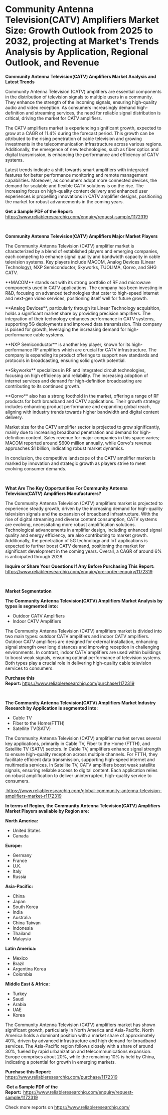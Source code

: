 <p><h1>Community Antenna Television(CATV) Amplifiers Market Size: Growth Outlook from 2025 to 2032, projecting at Market's Trends Analysis by Application, Regional Outlook, and Revenue</h1></p><p><strong>Community Antenna Television(CATV) Amplifiers Market Analysis and Latest Trends</strong></p>
<p><p>Community Antenna Television (CATV) amplifiers are essential components in the distribution of television signals to multiple users in a community. They enhance the strength of the incoming signals, ensuring high-quality audio and video reception. As consumers increasingly demand high-definition and streaming services, the need for reliable signal distribution is critical, driving the market for CATV amplifiers.</p><p>The CATV amplifiers market is experiencing significant growth, expected to grow at a CAGR of 11.4% during the forecast period. This growth can be attributed to the rising penetration of cable television and growing investments in the telecommunication infrastructure across various regions. Additionally, the emergence of new technologies, such as fiber optics and digital transmission, is enhancing the performance and efficiency of CATV systems.</p><p>Latest trends indicate a shift towards smart amplifiers with integrated features for better performance monitoring and remote management capabilities. Moreover, as consumers adopt more connected devices, the demand for scalable and flexible CATV solutions is on the rise. The increasing focus on high-quality content delivery and enhanced user experiences is propelling innovations in CATV amplifier designs, positioning the market for robust advancements in the coming years.</p></p>
<p><strong>Get a Sample PDF of the Report:&nbsp;</strong> <a href="https://www.reliableresearchiq.com/enquiry/request-sample/1172319?utm_campaign=2482&utm_medium=2&utm_source=Github&utm_content=ia&utm_term=13022025&utm_id=community-antenna-televisioncatv-amplifiers">https://www.reliableresearchiq.com/enquiry/request-sample/1172319</a></p>
<p>&nbsp;</p>
<p><strong>Community Antenna Television(CATV) Amplifiers Major Market Players</strong></p>
<p><p>The Community Antenna Television (CATV) amplifier market is characterized by a blend of established players and emerging companies, each competing to enhance signal quality and bandwidth capacity in cable television systems. Key players include MACOM, Analog Devices (Linear Technology), NXP Semiconductor, Skyworks, TUOLIMA, Qorvo, and SHG CATV.</p><p>**MACOM** stands out with its strong portfolio of RF and microwave components used in CATV applications. The company has been investing in R&D, focusing on advanced technologies that cater to high-speed internet and next-gen video services, positioning itself well for future growth.</p><p>**Analog Devices**, particularly through its Linear Technology acquisition, holds a significant market share by providing precision amplifiers. The integration of their technology enhances performance in CATV systems, supporting 5G deployments and improved data transmission. This company is poised for growth, leveraging the increasing demand for high-performance cable systems.</p><p>**NXP Semiconductor** is another key player, known for its high-performance RF amplifiers which are crucial for CATV infrastructure. The company is expanding its product offerings to support new standards and protocols in broadcasting, ensuring solid growth potential.</p><p>**Skyworks** specializes in RF and integrated circuit technologies, focusing on high efficiency and reliability. The increasing adoption of internet services and demand for high-definition broadcasting are contributing to its continued growth.</p><p>**Qorvo** also has a strong foothold in the market, offering a range of RF products for both broadband and CATV applications. Their growth strategy includes enhancing product performance and expanding global reach, aligning with industry trends towards higher bandwidth and digital content delivery.</p><p>Market size for the CATV amplifier sector is projected to grow significantly, mainly due to increasing broadband penetration and demand for high-definition content. Sales revenue for major companies in this space varies; MACOM reported around $600 million annually, while Qorvo's revenue approaches $1 billion, indicating robust market dynamics.</p><p>In conclusion, the competitive landscape of the CATV amplifier market is marked by innovation and strategic growth as players strive to meet evolving consumer demands.</p></p>
<p>&nbsp;</p>
<p><strong>What Are The Key Opportunities For Community Antenna Television(CATV) Amplifiers Manufacturers?</strong></p>
<p><p>The Community Antenna Television (CATV) amplifiers market is projected to experience steady growth, driven by the increasing demand for high-quality television signals and the expansion of broadband infrastructure. With the rise of digital streaming and diverse content consumption, CATV systems are evolving, necessitating more robust amplification solutions. Technological advancements in amplifier design, including enhanced signal quality and energy efficiency, are also contributing to market growth. Additionally, the penetration of 5G technology and IoT applications is expected to further boost CATV demand, positioning the market for significant development in the coming years. Overall, a CAGR of around 6% is anticipated through 2028.</p></p>
<p><strong>Inquire or Share Your Questions If Any Before Purchasing This Report:</strong> <a href="https://www.reliableresearchiq.com/enquiry/pre-order-enquiry/1172319?utm_campaign=2482&utm_medium=2&utm_source=Github&utm_content=ia&utm_term=13022025&utm_id=community-antenna-televisioncatv-amplifiers">https://www.reliableresearchiq.com/enquiry/pre-order-enquiry/1172319</a></p>
<p>&nbsp;</p>
<p><strong>Market Segmentation</strong></p>
<p><strong>The Community Antenna Television(CATV) Amplifiers Market Analysis by types is segmented into:</strong></p>
<p><ul><li>Outdoor CATV Amplifiers</li><li>Indoor CATV Amplifiers</li></ul></p>
<p><p>The Community Antenna Television (CATV) amplifiers market is divided into two main types: outdoor CATV amplifiers and indoor CATV amplifiers. Outdoor CATV amplifiers are designed for external installation, enhancing signal strength over long distances and improving reception in challenging environments. In contrast, indoor CATV amplifiers are used within buildings to boost weak signals, ensuring optimal performance of television systems. Both types play a crucial role in delivering high-quality cable television services to consumers.</p></p>
<p><strong>Purchase this Report:&nbsp;</strong><a href="https://www.reliableresearchiq.com/purchase/1172319?utm_campaign=2482&utm_medium=2&utm_source=Github&utm_content=ia&utm_term=13022025&utm_id=community-antenna-televisioncatv-amplifiers">https://www.reliableresearchiq.com/purchase/1172319</a></p>
<p>&nbsp;</p>
<p><strong>The Community Antenna Television(CATV) Amplifiers Market Industry Research by Application is segmented into:</strong></p>
<p><ul><li>Cable TV</li><li>Fiber to the Home(FTTH)</li><li>Satellite TV(SATV)</li></ul></p>
<p><p>The Community Antenna Television (CATV) amplifier market serves several key applications, primarily in Cable TV, Fiber to the Home (FTTH), and Satellite TV (SATV) sectors. In Cable TV, amplifiers enhance signal strength to ensure high-quality reception across multiple channels. For FTTH, they facilitate efficient data transmission, supporting high-speed internet and multimedia services. In Satellite TV, CATV amplifiers boost weak satellite signals, ensuring reliable access to digital content. Each application relies on robust amplification to deliver uninterrupted, high-quality service to consumers.</p></p>
<p><a href="https://www.reliableresearchiq.com/global-community-antenna-television-amplifiers-market-r1172319?utm_campaign=2482&utm_medium=2&utm_source=Github&utm_content=ia&utm_term=13022025&utm_id=community-antenna-televisioncatv-amplifiers">&nbsp;https://www.reliableresearchiq.com/global-community-antenna-television-amplifiers-market-r1172319</a></p>
<p><strong>In terms of Region, the Community Antenna Television(CATV) Amplifiers Market Players available by Region are:</strong></p>
<p>
    <p> <strong> North America: </strong>
        <ul>
            <li>United States</li>
            <li>Canada</li>
        </ul>
        </p> 
    <p> <strong> Europe: </strong>
        <ul>
            <li>Germany</li>
            <li>France</li>
            <li>U.K.</li>
            <li>Italy</li>
            <li>Russia</li>
        </ul>
        </p> 
    <p> <strong> Asia-Pacific: </strong>
        <ul>
            <li>China</li>
            <li>Japan</li>
            <li>South Korea</li>
            <li>India</li>
            <li>Australia</li>
            <li>China Taiwan</li>
            <li>Indonesia</li>
            <li>Thailand</li>
            <li>Malaysia</li>
        </ul>
        </p> 
    <p> <strong> Latin America: </strong>
        <ul>
            <li>Mexico</li>
            <li>Brazil</li>
            <li>Argentina Korea</li>
            <li>Colombia</li>
        </ul>
        </p> 
    <p> <strong> Middle East & Africa: </strong>
        <ul>
            <li>Turkey</li>
            <li>Saudi</li>
            <li>Arabia</li>
            <li>UAE</li>
            <li>Korea</li>
        </ul>
    </p>
    </p>
<p><p>The Community Antenna Television (CATV) amplifiers market has shown significant growth, particularly in North America and Asia-Pacific. North America holds a dominant position with a market share of approximately 40%, driven by advanced infrastructure and high demand for broadband services. The Asia-Pacific region follows closely with a share of around 30%, fueled by rapid urbanization and telecommunications expansion. Europe comprises about 20%, while the remaining 10% is held by China, indicating a potential for growth in emerging markets.</p></p>
<p><strong>Purchase this Report: </strong><a href="https://www.reliableresearchiq.com/purchase/1172319?utm_campaign=2482&utm_medium=2&utm_source=Github&utm_content=ia&utm_term=13022025&utm_id=community-antenna-televisioncatv-amplifiers">https://www.reliableresearchiq.com/purchase/1172319</a></p>
<p>&nbsp;<strong>Get a Sample PDF of the Report:&nbsp;&nbsp;</strong><a href="https://www.reliableresearchiq.com/enquiry/request-sample/1172319?utm_campaign=2482&utm_medium=2&utm_source=Github&utm_content=ia&utm_term=13022025&utm_id=community-antenna-televisioncatv-amplifiers">https://www.reliableresearchiq.com/enquiry/request-sample/1172319</a></p>
<p><strong></strong></p>
<p>Check more reports on <a href="https://www.reliableresearchiq.com/?utm_campaign=2482&utm_medium=2&utm_source=Github&utm_content=ia&utm_term=13022025&utm_id=community-antenna-televisioncatv-amplifiers">https://www.reliableresearchiq.com/</a></p>